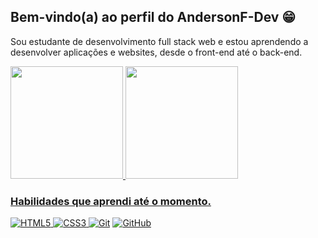 ## Bem-vindo(a) ao perfil do AndersonF-Dev 😁

Sou estudante de desenvolvimento full stack web e estou aprendendo a desenvolver aplicações e websites, desde o front-end até o back-end.

 <div>
   <a href="https://github.com/AndersonF-Dev">
   <img height="180em" src="https://github-readme-stats.vercel.app/api?username=AndersonF-Dev&show_icons=true&theme=tokyonight&include_all_commits=true&count_private=true"/>
   <img height="180em" src="https://github-readme-stats.vercel.app/api/top-langs/?username=AndersonF-Dev&layout=compact&langs_count=6&theme=tokyonight"/>
</div>

### Habilidades que aprendi até o momento.

![HTML5](https://img.shields.io/badge/HTML-000?style=for-the-badge&logo=html5&logoColor=30A3DC)
![CSS3](https://img.shields.io/badge/CSS3-000?style=for-the-badge&logo=css3&logoColor=E94D5F)
[![Git](https://img.shields.io/badge/Git-000?style=for-the-badge&logo=git&logoColor=E94D5F)](https://git-scm.com/doc)
[![GitHub](https://img.shields.io/badge/GitHub-000?style=for-the-badge&logo=github&logoColor=30A3DC)](https://docs.github.com/)
 

